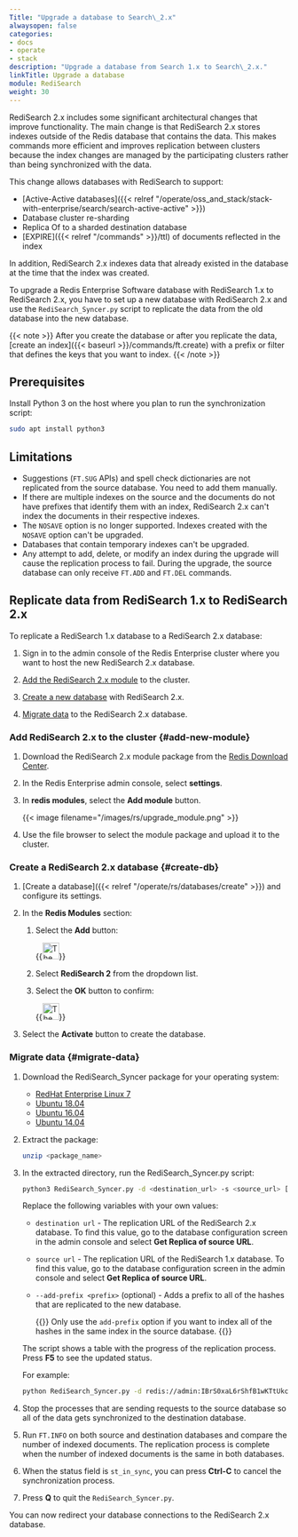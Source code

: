 ```yaml
---
Title: "Upgrade a database to Search\_2.x"
alwaysopen: false
categories:
- docs
- operate
- stack
description: "Upgrade a database from Search 1.x to Search\_2.x."
linkTitle: Upgrade a database
module: RediSearch
weight: 30
---
```

RediSearch 2.x includes some significant architectural changes that improve functionality.
The main change is that RediSearch 2.x stores indexes outside of the Redis database that contains the data.
This makes commands more efficient and improves replication between clusters because the index changes are managed by the participating clusters rather than being synchronized with the data.

This change allows databases with RediSearch to support:

- [Active-Active databases]({{< relref "/operate/oss_and_stack/stack-with-enterprise/search/search-active-active" >}})
- Database cluster re-sharding
- Replica Of to a sharded destination database
- [EXPIRE]({{< relref "/commands" >}}/ttl) of documents reflected in the index

In addition, RediSearch 2.x indexes data that already existed in the database at the time that the index was created.

To upgrade a Redis Enterprise Software database with RediSearch 1.x to RediSearch 2.x, you have to set up a new database with RediSearch 2.x and use the `RediSearch_Syncer.py` script to replicate the data from the old database into the new database.

{{< note >}}
After you create the database or after you replicate the data, [create an index]({{< baseurl >}}/commands/ft.create) with a prefix or filter that defines the keys that you want to index.
{{< /note >}}

## Prerequisites

Install Python 3 on the host where you plan to run the synchronization script:

```sh
sudo apt install python3
```

## Limitations

- Suggestions (`FT.SUG` APIs) and spell check dictionaries are not replicated from the source database. You need to add them manually.
- If there are multiple indexes on the source and the documents do not have prefixes that identify them with an index, RediSearch 2.x can't index the documents in their respective indexes.
- The `NOSAVE` option is no longer supported. Indexes created with the `NOSAVE` option can't be upgraded.
- Databases that contain temporary indexes can't be upgraded.
- Any attempt to add, delete, or modify an index during the upgrade will cause the replication process to fail. During the upgrade, the source database can only receive `FT.ADD` and `FT.DEL` commands.

## Replicate data from RediSearch 1.x to RediSearch 2.x

To replicate a RediSearch 1.x database to a RediSearch 2.x database:

1. Sign in to the admin console of the Redis Enterprise cluster where you want to host the new RediSearch 2.x database.

1. [Add the RediSearch 2.x module](#add-new-module) to the cluster.

1. [Create a new database](#create-db) with RediSearch 2.x.

1. [Migrate data](#migrate-data) to the RediSearch 2.x database.

### Add RediSearch 2.x to the cluster {#add-new-module}

1. Download the RediSearch 2.x module package from the [Redis Download Center](https://redis.io/downloads).

1. In the Redis Enterprise admin console, select **settings**.

1. In **redis modules**, select the **Add module** button.

    {{< image filename="/images/rs/upgrade_module.png" >}}

1. Use the file browser to select the module package and upload it to the cluster.

### Create a RediSearch 2.x database {#create-db}

1. [Create a database]({{< relref "/operate/rs/databases/create" >}}) and configure its settings.

1. In the **Redis Modules** section:

    1. Select the **Add** button:
    
        {{<image filename="images/rs/icon_add.png" width="30px" alt="The Add icon">}}
    
    1. Select **RediSearch 2** from the dropdown list.

    1. Select the **OK** button to confirm:

        {{<image filename="images/rs/icon_save.png" width="30px" alt="The Save icon">}}

1. Select the **Activate** button to create the database.

### Migrate data {#migrate-data}

1. Download the RediSearch_Syncer package for your operating system:

    - [RedHat Enterprise Linux 7](http://redismodules.s3.amazonaws.com/redisearch/RediSearchSyncer/RediSearchSyncer-rhel7.zip)
    - [Ubuntu 18.04](http://redismodules.s3.amazonaws.com/redisearch/RediSearchSyncer/RediSearchSyncer-bionic.zip)
    - [Ubuntu 16.04](http://redismodules.s3.amazonaws.com/redisearch/RediSearchSyncer/RediSearchSyncer-xenial.zip)
    - [Ubuntu 14.04](http://redismodules.s3.amazonaws.com/redisearch/RediSearchSyncer/RediSearchSyncer-trusty.zip)

1. Extract the package: 

    ```sh
    unzip <package_name>
    ```

1. In the extracted directory, run the RediSearch_Syncer.py script:

    ```sh
    python3 RediSearch_Syncer.py -d <destination_url> -s <source_url> [--add-prefix <prefix>]
    ```

    Replace the following variables with your own values:

    - `destination url` - The replication URL of the RediSearch 2.x database. To find this value, go to the database configuration screen in the admin console and select **Get Replica of source URL**.

    - `source url` - The replication URL of the RediSearch 1.x database. To find this value, go to the database configuration screen in the admin console and select **Get Replica of source URL**.

    - `--add-prefix <prefix>` (optional) - Adds a prefix to all of the hashes that are replicated to the new database.

        {{<note>}}
Only use the `add-prefix` option if you want to index all of the hashes in the same index in the source database.
        {{</note>}}

    The script shows a table with the progress of the replication process.
    Press **F5** to see the updated status.

    For example:

    ```sh
    python RediSearch_Syncer.py -d redis://admin:IBrS0xaL6rShfB1wKTtUkcQG1g3UWAlTd53AotPdTcQvGIVP@redis-19472.cluster1.local:19472 -s redis://admin:1GjFuUbBqTSPDbRfaxEPLSoXpFmRdFxmBKMD0BuxwMJ2DEaO@redis-19636.cluster1.local:19636
    ```

1. Stop the processes that are sending requests to the source database so all of the data gets synchronized to the destination database.

1. Run `FT.INFO` on both source and destination databases and compare the number of indexed documents. The replication process is complete when the number of indexed documents is the same in both databases.

1. When the status field is `st_in_sync`, you can press **Ctrl-C** to cancel the synchronization process.

1. Press **Q** to quit the `RediSearch_Syncer.py`.

You can now redirect your database connections to the RediSearch 2.x database.
